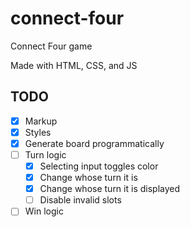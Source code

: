 # connect-four
Connect Four game

Made with HTML, CSS, and JS

## TODO
- [x] Markup
- [x] Styles
- [x] Generate board programmatically
- [ ] Turn logic
    - [x] Selecting input toggles color
    - [x] Change whose turn it is
    - [x] Change whose turn it is displayed
    - [ ] Disable invalid slots
- [ ] Win logic